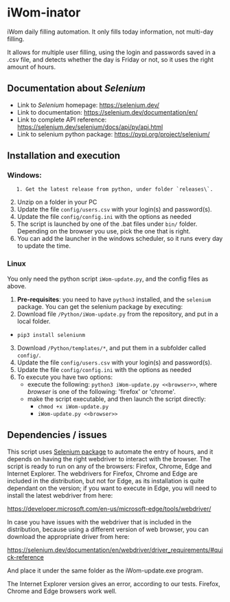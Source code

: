 # iWom-inator
iWom daily filling automation. It only fills today information, not multi-day filling.

It allows for multiple user filling, using the login and passwords saved in a .csv file, and detects whether the day is Friday or not, so it uses the right amount of hours.


## Documentation about *Selenium*
- Link to *Selenium* homepage: https://selenium.dev/
- Link to documentation: https://selenium.dev/documentation/en/
- Link to complete API reference: https://selenium.dev/selenium/docs/api/py/api.html
- Link to selenium python package: https://pypi.org/project/selenium/


## Installation and execution

### Windows:

       1. Get the latest release from python, under folder `releases\`.
  2. Unzip on a folder in your PC
  3. Update the file `config/users.csv` with your login(s) and password(s).
  4. Update the file `config/config.ini` with the options as needed
  5. The script is launched by one of the .bat files under `bin/` folder. Depending on the browser you use, pick the one that is right.
  6. You can add the launcher in the windows scheduler, so it runs every day to update the time.

### Linux

You only need the python script `iWom-update.py`, and the config files as above.

  1. **Pre-requisites**: you need to have `python3` installed, and the `selenium` package. You can get the selenium package by executing:
  2. Download file `/Python/iWom-update.py` from the repository, and put in a local folder.
  - `pip3 install seleniunm`
  3. Download `/Python/templates/*`, and put them in a subfolder called `config/`.
  4. Update the file `config/users.csv` with your login(s) and password(s).
  5. Update the file `config/config.ini` with the options as needed
  6. To execute you have two options:
     - execute the following: `python3 iWom-update.py <<browser>>`, where _browser_ is one of the following: 'firefox' or 'chrome'.
     - make the script executable, and then launch the script directly:
       - `chmod +x iWom-update.py`
       - `iWom-update.py <<browser>>`


## Dependencies / issues

This script uses [Selenium package](https://selenium.dev/) to automate the entry of hours, and it depends on having the right webdriver to interact with the browser. The script is ready to run on any of the browsers: Firefox, Chrome, Edge and Internet Explorer. The webdrivers for Firefox, Chrome and Edge are included in the distribution, but not for Edge, as its installation is quite dependant on the version; if you want to execute in Edge, you will need to install the latest webdriver from here:

https://developer.microsoft.com/en-us/microsoft-edge/tools/webdriver/

In case you have issues with the webdriver that is included in the distribution, because using a different version of web browser, you can download the appropriate driver from here:

https://selenium.dev/documentation/en/webdriver/driver_requirements/#quick-reference

And place it under the same folder as the iWom-update.exe program.

The Internet Explorer version gives an error, according to our tests. Firefox, Chrome and Edge browsers work well.
